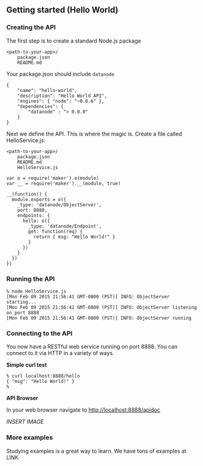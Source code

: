 Getting started (Hello World)
----------

### Creating the API

The first step is to create a standard Node.js package

```
<path-to-your-app>/
    package.json
    README.md
```

Your package.json should include ```datanode```

```node
{
    "name": "hello-world",
    "description": "Hello World API",
    "engines": { "node": "~0.8.6" },
    "dependencies": {
        "datanode" : "> 0.0.0"
    }
}
```

Next we define the API. This is where the magic is. Create a file called HelloService.js:

```
<path-to-your-app>/
    package.json
    README.md
    HelloService.js
```

```node
var o = require('maker').o(module)
var __ = require('maker').__(module, true)

__(function() {
  module.exports = o({
    _type: 'datanode/ObjectServer',
    port: 8888,
    endpoints: {
      hello: o({
        _type: 'datanode/Endpoint',
        get: function(req) {
          return { msg: "Hello World!" }
        }
      })
    }
  })
})
```

### Running the API

```console
% node HelloService.js
[Mon Feb 09 2015 21:56:41 GMT-0800 (PST)] INFO: ObjectServer starting...
[Mon Feb 09 2015 21:56:41 GMT-0800 (PST)] INFO: ObjectServer listening on port 8888
[Mon Feb 09 2015 21:56:41 GMT-0800 (PST)] INFO: ObjectServer running
```

### Connecting to the API

You now have a RESTful web service running on port 8888. You can connect to it via HTTP in a variety of ways. 

**Simple curl test**

```console
% curl localhost:8888/hello
{ "msg": "Hello World!" }
%
```

**API Browser**

In your web browser navigate to [http://localhost:8888/apidoc](http://localhost:8888/apidoc)

_INSERT IMAGE_

### More examples

Studying examples is a great way to learn. We have tons of examples at LINK
